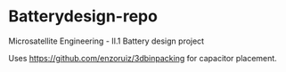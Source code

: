 # Batterydesign-repo
 Microsatellite Engineering - II.1 Battery design project

Uses https://github.com/enzoruiz/3dbinpacking for capacitor placement.
